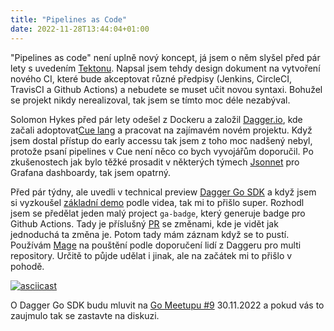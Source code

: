 ```yaml
---
title: "Pipelines as Code"
date: 2022-11-28T13:44:04+01:00
---
```


"Pipelines as code" není uplně nový koncept, já jsem o něm slyšel před pár lety s uvedením [Tektonu](https://tekton.dev/). Napsal jsem tehdy design dokument na vytvoření nového CI, které bude akceptovat různé předpisy (Jenkins, CircleCI, TravisCI a Github Actions) a nebudete se muset učit novou syntaxi. Bohužel se projekt nikdy nerealizoval, tak jsem se tímto moc déle nezabýval.

Solomon Hykes před pár lety odešel z Dockeru a založil [Dagger.io](https://dagger.io/), kde začali adoptovat[Cue lang](https://cuelang.org/) a pracovat na zajímavém novém projektu. Když jsem dostal přístup do early accessu tak jsem z toho moc nadšený nebyl, protože psaní pipelines v Cue není něco co bych vyvojářům doporučil. Po zkušenostech jak bylo těžké prosadit v některých týmech [Jsonnet](https://jsonnet.org/) pro Grafana dashboardy, tak jsem opatrný.

Před pár týdny, ale uvedli v technical preview [Dagger Go SDK](https://docs.dagger.io/sdk/go/) a když jsem si vyzkoušel [základní demo](https://youtu.be/GgMskf-znh4) podle videa, tak mi to přišlo super. Rozhodl jsem se předělat jeden malý project `ga-badge`, který generuje badge pro Github Actions. Tady je příslušný [PR](https://github.com/abtris/ga-badge/pull/49/files) se změnami, kde je vidět jak jednoduchá ta změna je. Potom tady mám záznam když se to pustí. Používám [Mage](https://magefile.org/) na pouštění podle doporučení lidí z Daggeru pro multi repository. Určitě to půjde udělat i jinak, ale na začátek mi to přišlo v pohodě.

[![asciicast](https://asciinema.org/a/4DwhBANFV53kW7QgsJRMsUZ5E.svg)](https://asciinema.org/a/4DwhBANFV53kW7QgsJRMsUZ5E)

O Dagger Go SDK budu mluvit na [Go Meetupu \#9](https://www.meetup.com/prague-golang-meetup/events/289247920/) 30.11.2022 a pokud vás to zaujmulo tak se zastavte na diskuzi.



